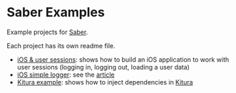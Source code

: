 # Saber Examples

Example projects for [Saber](https://github.com/apleshkov/saber).

Each project has its own readme file.

- [iOS & user sessions](SaberIOSSessionExample): shows how to build an iOS application to work with user sessions (logging in, logging out, loading a user data)
- [iOS simple logger](SaberIOSLogger): see the [article](https://medium.com/@andrew.pleshkov/saber-code-generated-di-ioc-for-swift-f38bbcb5de16)
- [Kitura example](KituraExample): shows how to inject dependencies in [Kitura](https://www.kitura.io/)